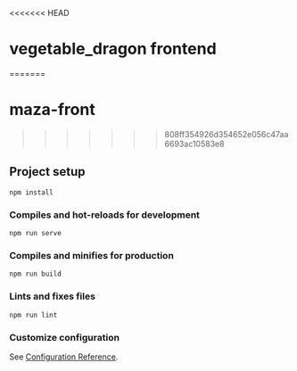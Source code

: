 <<<<<<< HEAD
# vegetable_dragon frontend

=======
# maza-front
>>>>>>> 808ff354926d354652e056c47aa6693ac10583e8

## Project setup
```
npm install
```

### Compiles and hot-reloads for development
```
npm run serve
```

### Compiles and minifies for production
```
npm run build
```

### Lints and fixes files
```
npm run lint
```

### Customize configuration
See [Configuration Reference](https://cli.vuejs.org/config/).
